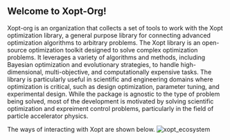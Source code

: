 ## Welcome to Xopt-Org! 

<!--
**Here are some ideas to get you started:**

🙋‍♀️ A short introduction - what is your organization all about?
🌈 Contribution guidelines - how can the community get involved?
👩‍💻 Useful resources - where can the community find your docs? Is there anything else the community should know?
🍿 Fun facts - what does your team eat for breakfast?
🧙 Remember, you can do mighty things with the power of [Markdown](https://docs.github.com/github/writing-on-github/getting-started-with-writing-and-formatting-on-github/basic-writing-and-formatting-syntax)
-->

Xopt-org is an organization that collects a set of tools to work with the Xopt optimization library, a general purpose library for connecting advanced optimization algorithms to arbitrary problems. The Xopt library is an open-source optimization toolkit designed to solve complex optimization problems. It leverages a variety of algorithms and methods, including Bayesian optimization and evolutionary strategies, to handle high-dimensional, multi-objective, and computationally expensive tasks. The library is particularly useful in scientific and engineering domains where optimization is critical, such as design optimization, parameter tuning, and experimental design. While the package is agnostic to the type of problem being solved, most of the development is motivated by solving scientific optimization and expreiment control problems, particularly in the field of particle accelerator physics.

The ways of interacting with Xopt are shown below.
![xopt_ecosystem](https://github.com/user-attachments/assets/9010f2b0-fe06-47dd-a38f-8d046cadce0f)

